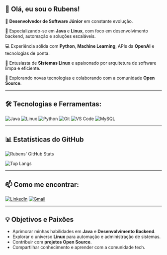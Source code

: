 ## 👋 Olá, eu sou o Rubens!

🎯 **Desenvolvedor de Software Júnior** em constante evolução.

🚀 Especializando-se em **Java** e **Linux**, com foco em desenvolvimento backend, automação e soluções escaláveis.

💻 Experiência sólida com **Python**, **Machine Learning**, APIs da **OpenAI** e tecnologias de ponta.

🐧 Entusiasta de **Sistemas Linux** e apaixonado por arquitetura de software limpa e eficiente.

🎯 Explorando novas tecnologias e colaborando com a comunidade **Open Source**.

---

## 🛠️ **Tecnologias e Ferramentas:**

![Java](https://img.shields.io/badge/Java-%23ED8B00.svg?logo=java&logoColor=white)
![Linux](https://img.shields.io/badge/Linux-FCC624?logo=linux&logoColor=black)
![Python](https://img.shields.io/badge/Python-3670A0?logo=python&logoColor=ffdd54)
![Git](https://img.shields.io/badge/Git-F05032?logo=git&logoColor=white)
![VS Code](https://img.shields.io/badge/VSCode-007ACC?logo=visual-studio-code&logoColor=white)
![MySQL](https://img.shields.io/badge/MySQL-4479A1?logo=mysql&logoColor=white)

---

## 📊 **Estatísticas do GitHub**

![Rubens' GitHub Stats](https://github-readme-stats.vercel.app/api?username=BytesAndTracks&show_icons=true&theme=radical)

![Top Langs](https://github-readme-stats.vercel.app/api/top-langs/?username=BytesAndTracks&layout=compact&theme=radical)

---

## 📫 **Como me encontrar:**

[![LinkedIn](https://img.shields.io/badge/LinkedIn-0077B5?logo=linkedin&logoColor=white)](https://www.linkedin.com/in/rubensosantos/)
[![Gmail](https://img.shields.io/badge/Gmail-D14836?logo=gmail&logoColor=white)](mailto:rubens8965@gmail.com)

---

## 💡 **Objetivos e Paixões**

- Aprimorar minhas habilidades em **Java** e **Desenvolvimento Backend**.
- Explorar o universo **Linux** para automação e administração de sistemas.
- Contribuir com **projetos Open Source**.
- Compartilhar conhecimento e aprender com a comunidade tech.
